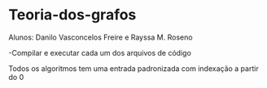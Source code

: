 # Teoria-dos-grafos
Alunos: Danilo Vasconcelos Freire e Rayssa M. Roseno

-Compilar e executar cada um dos arquivos de código  

Todos os algoritmos tem uma entrada padronizada com indexação a partir do 0   
